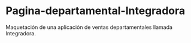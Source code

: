 # Pagina-departamental-Integradora
Maquetación de una aplicación de ventas departamentales llamada Integradora.
